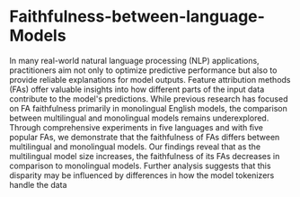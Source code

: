 # Faithfulness-between-language-Models

In many real-world natural language processing (NLP) applications, practitioners aim not only to optimize predictive performance but also to provide reliable explanations for model outputs. Feature attribution methods (FAs) offer valuable insights into how different parts of the input data contribute to the model's predictions. While previous research has focused on FA faithfulness primarily in monolingual English models, the comparison between multilingual and monolingual models remains underexplored. Through comprehensive experiments in five languages and with five popular FAs, we demonstrate that the faithfulness of FAs differs between multilingual and monolingual models. Our findings reveal that as the multilingual model size increases, the faithfulness of its FAs decreases in comparison to monolingual models. Further analysis suggests that this disparity may be influenced by differences in how the model tokenizers handle the data
